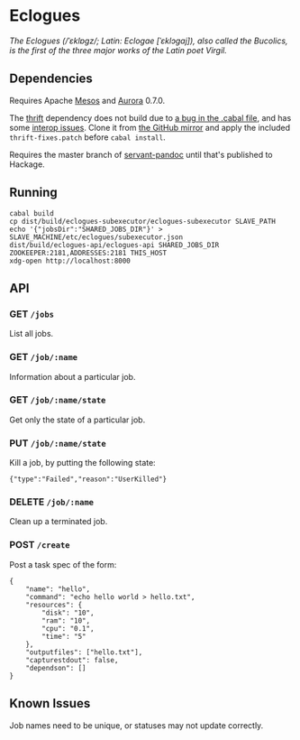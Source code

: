 Eclogues
========

*The Eclogues (/ˈɛklɒɡz/; Latin: Eclogae [ˈɛklɔɡaj]), also called the Bucolics, is the first of the three major works of the Latin poet Virgil.*

Dependencies
------------

Requires Apache [Mesos](http://mesos.apache.org) and [Aurora](http://aurora.apache.org/) 0.7.0.

The [thrift](http://hackage.haskell.org/package/thrift) dependency does not build
due to [a bug in the .cabal file](https://issues.apache.org/jira/browse/THRIFT-3003),
and has some [interop issues](https://issues.apache.org/jira/browse/THRIFT-3145).
Clone it from [the GitHub mirror](https://github.com/apache/thrift) and apply the
included `thrift-fixes.patch` before `cabal install`.

Requires the master branch of [servant-pandoc](https://github.com/mpickering/servant-pandoc)
until that's published to Hackage.

Running
-------

```
cabal build
cp dist/build/eclogues-subexecutor/eclogues-subexecutor SLAVE_PATH
echo '{"jobsDir":"SHARED_JOBS_DIR"}' > SLAVE_MACHINE/etc/eclogues/subexecutor.json
dist/build/eclogues-api/eclogues-api SHARED_JOBS_DIR ZOOKEEPER:2181,ADDRESSES:2181 THIS_HOST
xdg-open http://localhost:8000
```

API
---

### GET `/jobs`
List all jobs.

### GET `/job/:name`
Information about a particular job.

### GET `/job/:name/state`
Get only the state of a particular job.

### PUT `/job/:name/state`
Kill a job, by putting the following state:

```
{"type":"Failed","reason":"UserKilled"}
```

### DELETE `/job/:name`
Clean up a terminated job.

### POST `/create`
Post a task spec of the form:

```
{
    "name": "hello",
    "command": "echo hello world > hello.txt",
    "resources": {
        "disk": "10",
        "ram": "10",
        "cpu": "0.1",
        "time": "5"
    },
    "outputfiles": ["hello.txt"],
    "capturestdout": false,
    "dependson": []
}
```

Known Issues
------------
Job names need to be unique, or statuses may not update correctly.
